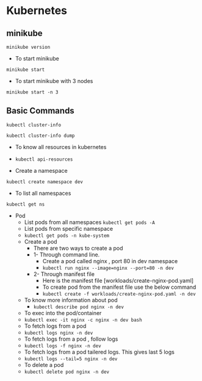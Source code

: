 # Kubernetes

## minikube 

```minikube version```

- To start minikube

```minikube start```

- To start minikube with 3 nodes

```minikube start -n 3```

## Basic Commands

```kubectl cluster-info```

```kubectl cluster-info dump```

- To know all resources in kubernetes
- ```kubectl api-resources```

- Create a namespace

```kubectl create namespace dev```

- To list all namespaces

```kubectl get ns```

- Pod
  - List pods from all namespaces
   ```kubectl get pods -A```
   - List pods from specific namespace
   - ```kubectl get pods -n kube-system```
  - Create a pod
    - There are two ways to create a pod
    - 1- Through command line.
      - Create a pod called nginx , port 80 in dev namespace 
      - ```kubectl run nginx --image=nginx --port=80 -n dev```
    - 2- Through manifest file
      - Here is the manifest file [workloads/create-nginx-pod.yaml]
      - To create pod from the manifest file use the below command
      - ```kubectl create -f workloads/create-nginx-pod.yaml -n dev```
  - To know more information about pod
    - ```kubectl describe pod nginx -n dev```
  - To exec into the pod/container
  - ```kubectl exec -it nginx -c nginx -n dev bash```
  - To fetch logs from a pod
  - ```kubectl logs nginx -n dev```
  - To fetch logs from a pod , follow logs
  - ```kubectl logs -f nginx -n dev```
  - To fetch logs from a pod tailered logs. This gives last 5 logs
  - ```kubectl logs --tail=5 nginx -n dev```
  - To delete a pod
  - ```kubectl delete pod nginx -n dev```

